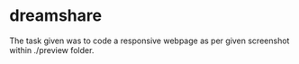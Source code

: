 # dreamshare
The task given was to code a responsive webpage as per given screenshot within ./preview folder.
